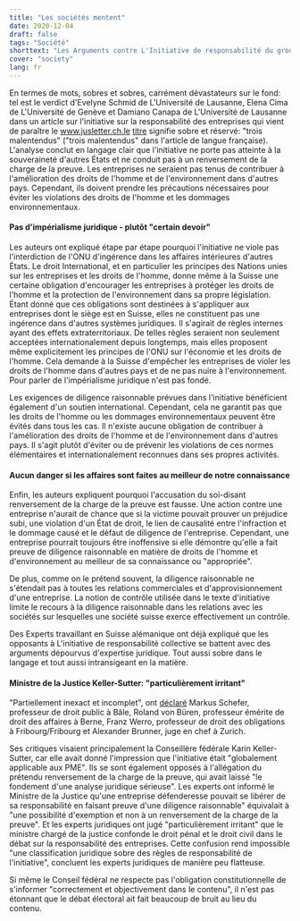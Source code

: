 ```yaml
---
title: "Les sociétés mentent"
date: 2020-12-04
draft: false
tags: "Société"
shorttext: "Les Arguments contre L'Initiative de responsabilité du groupe sont sans fondement, indique un document juridique récemment publié."
cover: "society"
lang: fr
---
```


En termes de mots, sobres et sobres, carrément dévastateurs sur le fond: tel est le verdict d'Evelyne Schmid de L'Université de Lausanne, Elena Cima de L'Université de Genève et Damiano Canapa de L'Université de Lausanne dans un article sur l'initiative sur la responsabilité des entreprises qui vient de paraître le www.jusletter.ch.le [titre](https://jusletter.weblaw.ch/juslissues/2020/1046/--entreprises-respon_b579f558dd.html__ONCE&login=false "'Entreprises responsables': trois malentendus") signifie sobre et réservé: "trois malentendus" ("trois malentendus" dans l'article de langue française). L'analyse conclut en langage clair que l'initiative ne porte pas atteinte à la souveraineté d'autres États et ne conduit pas à un renversement de la charge de la preuve. Les entreprises ne seraient pas tenus de contribuer à l'amélioration des droits de l'homme et de l'environnement dans d'autres pays. Cependant, ils doivent prendre les précautions nécessaires pour éviter les violations des droits de l'homme et les dommages environnementaux.

#### Pas d'impérialisme juridique - plutôt "certain devoir"

Les auteurs ont expliqué étape par étape pourquoi l'initiative ne viole pas l'interdiction de l'ONU d'ingérence dans les affaires intérieures d'autres États. Le droit International, et en particulier les principes des Nations unies sur les entreprises et les droits de l'homme, donne même à la Suisse une certaine obligation d'encourager les entreprises à protéger les droits de l'homme et la protection de l'environnement dans sa propre législation. Étant donné que ces obligations sont destinées à s'appliquer aux entreprises dont le siège est en Suisse, elles ne constituent pas une ingérence dans d'autres systèmes juridiques. Il s'agirait de règles internes ayant des effets extraterritoriaux. De telles règles seraient non seulement acceptées internationalement depuis longtemps, mais elles proposent même explicitement les principes de l'ONU sur l'économie et les droits de l'homme. Cela demande à la Suisse d'empêcher les entreprises de violer les droits de l'homme dans d'autres pays et de ne pas nuire à l'environnement. Pour parler de l'impérialisme juridique n'est pas fondé.

Les exigences de diligence raisonnable prévues dans l'initiative bénéficient également d'un soutien international. Cependant, cela ne garantit pas que les droits de l'homme ou les dommages environnementaux peuvent être évités dans tous les cas. Il n'existe aucune obligation de contribuer à l'amélioration des droits de l'homme et de l'environnement dans d'autres pays. Il s'agit plutôt d'éviter ou de prévenir les violations de ces normes élémentaires et internationalement reconnues dans ses propres activités.

#### Aucun danger si les affaires sont faites au meilleur de notre connaissance

Enfin, les auteurs expliquent pourquoi l'accusation du soi-disant renversement de la charge de la preuve est fausse. Une action contre une entreprise n'aurait de chance que si la victime pouvait prouver un préjudice subi, une violation d'un État de droit, le lien de causalité entre l'infraction et le dommage causé et le défaut de diligence de l'entreprise. Cependant, une entreprise pourrait toujours être inoffensive si elle démontre qu'elle a fait preuve de diligence raisonnable en matière de droits de l'homme et d'environnement au meilleur de sa connaissance ou "appropriée".

De plus, comme on le prétend souvent, la diligence raisonnable ne s'étendait pas à toutes les relations commerciales et d'approvisionnement d'une entreprise. La notion de contrôle utilisée dans le texte d'initiative limite le recours à la diligence raisonnable dans les relations avec les sociétés sur lesquelles une société suisse exerce effectivement un contrôle.

Des Experts travaillant en Suisse alémanique ont déjà expliqué que les opposants à L'initiative de responsabilité collective se battent avec des arguments dépourvus d'expertise juridique. Tout aussi sobre dans le langage et tout aussi intransigeant en la matière.

#### Ministre de la Justice Keller-Sutter: "particulièrement irritant"

"Partiellement inexact et incomplet", ont [déclaré](https://www.nzz.ch/meinung/konzernverantwortung-eine-nuechterne-wuerdigung-ld.1586853?reduced=true "Konzernverantwortung – eine nüchterne Würdigung") Markus Schefer, professeur de droit public à Bâle, Roland von Büren, professeur émérite de droit des affaires à Berne, Franz Werro, professeur de droit des obligations à Fribourg/Fribourg et Alexander Brunner, juge en chef à Zurich.

Ses critiques visaient principalement la Conseillère fédérale Karin Keller-Sutter, car elle avait donné l'impression que l'initiative était "globalement applicable aux PME". Ils se sont également opposés à l'allégation du prétendu renversement de la charge de la preuve, qui avait laissé "le fondement d'une analyse juridique sérieuse". Les experts ont informé le Ministre de la Justice qu'une entreprise défenderesse pouvait se libérer de sa responsabilité en faisant preuve d'une diligence raisonnable" équivalait à "une possibilité d'exemption et non à un renversement de la charge de la preuve". Et les experts juridiques ont jugé "particulièrement irritant" que le ministre chargé de la justice confonde le droit pénal et le droit civil dans le débat sur la responsabilité des entreprises. Cette confusion rend impossible "une classification juridique sobre des règles de responsabilité de l'initiative", concluent les experts juridiques de manière peu flatteuse.

Si même le Conseil fédéral ne respecte pas l'obligation constitutionnelle de s'informer "correctement et objectivement dans le contenu", il n'est pas étonnant que le débat électoral ait fait beaucoup de bruit au lieu du contenu.
